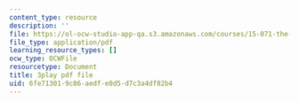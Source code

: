 ```yaml
---
content_type: resource
description: ''
file: https://ol-ocw-studio-app-qa.s3.amazonaws.com/courses/15-071-the-analytics-edge-spring-2017/6fe713019c86aedfe0d5d7c3a4df82b4_n19qLvOY-rc.pdf
file_type: application/pdf
learning_resource_types: []
ocw_type: OCWFile
resourcetype: Document
title: 3play pdf file
uid: 6fe71301-9c86-aedf-e0d5-d7c3a4df82b4
---
```

